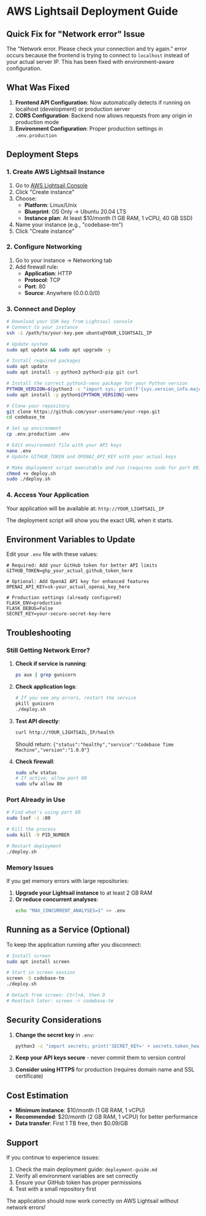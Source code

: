 # AWS Lightsail Deployment Guide

## Quick Fix for "Network error" Issue

The "Network error. Please check your connection and try again." error occurs because the frontend is trying to connect to `localhost` instead of your actual server IP. This has been fixed with environment-aware configuration.

## What Was Fixed

1. **Frontend API Configuration**: Now automatically detects if running on localhost (development) or production server
2. **CORS Configuration**: Backend now allows requests from any origin in production mode
3. **Environment Configuration**: Proper production settings in `.env.production`

## Deployment Steps

### 1. Create AWS Lightsail Instance

1. Go to [AWS Lightsail Console](https://lightsail.aws.amazon.com/)
2. Click "Create instance"
3. Choose:
   - **Platform**: Linux/Unix
   - **Blueprint**: OS Only → Ubuntu 20.04 LTS
   - **Instance plan**: At least $10/month (1 GB RAM, 1 vCPU, 40 GB SSD)
4. Name your instance (e.g., "codebase-tm")
5. Click "Create instance"

### 2. Configure Networking

1. Go to your instance → Networking tab
2. Add firewall rule:
   - **Application**: HTTP
   - **Protocol**: TCP
   - **Port**: 80
   - **Source**: Anywhere (0.0.0.0/0)

### 3. Connect and Deploy

```bash
# Download your SSH key from Lightsail console
# Connect to your instance
ssh -i /path/to/your-key.pem ubuntu@YOUR_LIGHTSAIL_IP

# Update system
sudo apt update && sudo apt upgrade -y

# Install required packages
sudo apt update
sudo apt install -y python3 python3-pip git curl

# Install the correct python3-venv package for your Python version
PYTHON_VERSION=$(python3 -c "import sys; print(f'{sys.version_info.major}.{sys.version_info.minor}')")
sudo apt install -y python${PYTHON_VERSION}-venv

# Clone your repository
git clone https://github.com/your-username/your-repo.git
cd codebase_tm

# Set up environment
cp .env.production .env

# Edit environment file with your API keys
nano .env
# Update GITHUB_TOKEN and OPENAI_API_KEY with your actual keys

# Make deployment script executable and run (requires sudo for port 80)
chmod +x deploy.sh
sudo ./deploy.sh
```

### 4. Access Your Application

Your application will be available at: `http://YOUR_LIGHTSAIL_IP`

The deployment script will show you the exact URL when it starts.

## Environment Variables to Update

Edit your `.env` file with these values:

```env
# Required: Add your GitHub token for better API limits
GITHUB_TOKEN=ghp_your_actual_github_token_here

# Optional: Add OpenAI API key for enhanced features
OPENAI_API_KEY=sk-your_actual_openai_key_here

# Production settings (already configured)
FLASK_ENV=production
FLASK_DEBUG=False
SECRET_KEY=your-secure-secret-key-here
```

## Troubleshooting

### Still Getting Network Error?

1. **Check if service is running**:
   ```bash
   ps aux | grep gunicorn
   ```

2. **Check application logs**:
   ```bash
   # If you see any errors, restart the service
   pkill gunicorn
   ./deploy.sh
   ```

3. **Test API directly**:
   ```bash
   curl http://YOUR_LIGHTSAIL_IP/health
   ```
   Should return: `{"status":"healthy","service":"Codebase Time Machine","version":"1.0.0"}`

4. **Check firewall**:
   ```bash
   sudo ufw status
   # If active, allow port 80
   sudo ufw allow 80
   ```

### Port Already in Use

```bash
# Find what's using port 80
sudo lsof -i :80

# Kill the process
sudo kill -9 PID_NUMBER

# Restart deployment
./deploy.sh
```

### Memory Issues

If you get memory errors with large repositories:

1. **Upgrade your Lightsail instance** to at least 2 GB RAM
2. **Or reduce concurrent analyses**:
   ```bash
   echo "MAX_CONCURRENT_ANALYSES=1" >> .env
   ```

## Running as a Service (Optional)

To keep the application running after you disconnect:

```bash
# Install screen
sudo apt install screen

# Start in screen session
screen -S codebase-tm
./deploy.sh

# Detach from screen: Ctrl+A, then D
# Reattach later: screen -r codebase-tm
```

## Security Considerations

1. **Change the secret key** in `.env`:
   ```bash
   python3 -c "import secrets; print('SECRET_KEY=' + secrets.token_hex(32))" >> .env
   ```

2. **Keep your API keys secure** - never commit them to version control

3. **Consider using HTTPS** for production (requires domain name and SSL certificate)

## Cost Estimation

- **Minimum instance**: $10/month (1 GB RAM, 1 vCPU)
- **Recommended**: $20/month (2 GB RAM, 1 vCPU) for better performance
- **Data transfer**: First 1 TB free, then $0.09/GB

## Support

If you continue to experience issues:

1. Check the main deployment guide: `deployment-guide.md`
2. Verify all environment variables are set correctly
3. Ensure your GitHub token has proper permissions
4. Test with a small repository first

The application should now work correctly on AWS Lightsail without network errors!